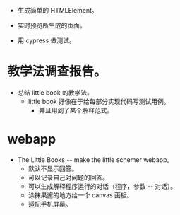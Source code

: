 - 生成简单的 HTMLElement。

- 实时预览所生成的页面。

- 用 cypress 做测试。

# 教学法调查报告。

- 总结 little book 的教学法。
  - little book 好像在于给每部分实现代码写测试用例。
    - 并且用到了某个解释范式。

# webapp

- The Little Books -- make the little schemer webapp。
  - 默认不显示回答。
  - 可以记录自己对问题的回答。
  - 可以生成解释程序运行的对话（程序，参数 -- 对话）。
  - 涂抹果酱的地方给一个 canvas 画板。
  - 适配手机屏幕。
